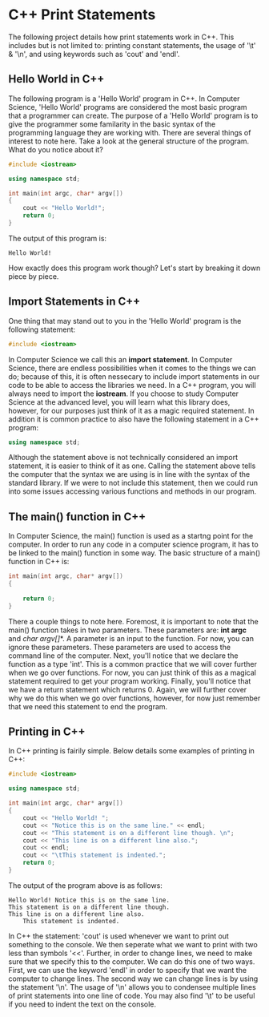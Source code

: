 # C++ Print Statements
The following project details how print statements work in C++. This includes but is not limited to: printing constant statements, the usage of '\t' & '\n', and using keywords such as 'cout' and 'endl'.

## Hello World in C++
The following program is a 'Hello World' program in C++. In Computer Science, 'Hello World' programs are considered the most basic program that a programmer can create. The purpose of a 'Hello World' program is to give the programmer some familarity in the basic syntax of the programming language they are working with. There are several things of interest to note here. Take a look at the general structure of the program. What do you notice about it? 

```c++
#include <iostream>

using namespace std;

int main(int argc, char* argv[])
{
    cout << "Hello World!";
    return 0;
}
```

The output of this program is: 

```
Hello World!
```

How exactly does this program work though? Let's start by breaking it down piece by piece.

## Import Statements in C++

One thing that may stand out to you in the 'Hello World' program is the following statement:

```c++
#include <iostream>
```

In Computer Science we call this an **import statement**. In Computer Science, there are endless possibilities when it comes to the things we can do; because of this, it is often nessecary to include import statements in our code to be able to access the libraries we need. In a C++ program, you will always need to import the **iostream**. If you choose to study Computer Science at the advanced level, you will learn what this library does, however, for our purposes just think of it as a magic required statement. In addition it is common practice to also have the following statement in a C++ program:

```c++
using namespace std;
```
Although the statement above is not technically considered an import statement, it is easier to think of it as one. Calling the statement above tells the computer that the syntax we are using is in line with the syntax of the standard library. If we were to not include this statement, then we could run into some issues accessing various functions and methods in our program.

## The main() function in C++

In Computer Science, the main() function is used as a startng point for the computer. In order to run any code in a computer science program, it has to be linked to the main() function in some way. The basic structure of a main() function in C++ is:

```c++
int main(int argc, char* argv[])
{
    
    return 0;
}
```
There a couple things to note here. Foremost, it is important to note that the main() function takes in two parameters. These parameters are: **int argc** and **char* argv[]**. A parameter is an input to the function. For now, you can ignore these parameters. These parameters are used to access the command line of the computer. Next, you'll notice that we declare the function as a type 'int'. This is a common practice that we will cover further when we go over functions. For now, you can just think of this as a magical statement required to get your program working. Finally, you'll notice that we have a return statement which returns 0. Again, we will further cover why we do this when we go over functions, however, for now just remember that we need this statement to end the program. 

## Printing in C++

In C++ printing is fairily simple. Below details some examples of printing in C++:

```c++
#include <iostream>

using namespace std;

int main(int argc, char* argv[])
{
    cout << "Hello World! ";
    cout << "Notice this is on the same line." << endl;
    cout << "This statement is on a different line though. \n";
    cout << "This line is on a different line also.";
    cout << endl;
    cout << "\tThis statement is indented.";
    return 0;
}
```
The output of the program above is as follows:

```
Hello World! Notice this is on the same line.
This statement is on a different line though.
This line is on a different line also.
    This statement is indented.
```

In C++ the statement: 'cout' is used whenever we want to print out something to the console. We then seperate what we want to print with two less than symbols '<<'. Further, in order to change lines, we need to make sure that we specify this to the computer. We can do this one of two ways. First, we can use the keyword 'endl' in order to specify that we want the computer to change lines. The second way we can change lines is by using the statement '\n'. The usage of '\n' allows you to condensee multiple lines of print statements into one line of code. You may also find '\t' to be useful if you need to indent the text on the console.
